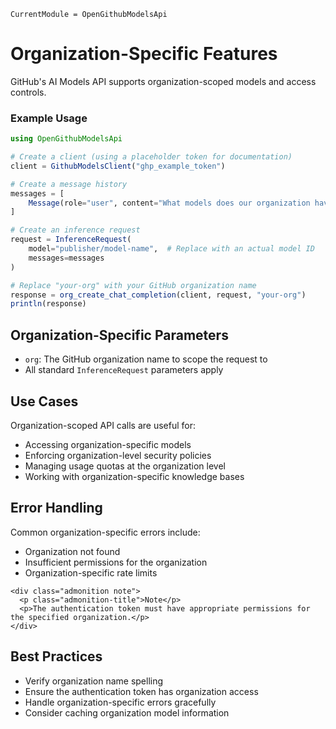 ```@meta
CurrentModule = OpenGithubModelsApi
```
# Organization-Specific Features

GitHub's AI Models API supports organization-scoped models and access controls.


### Example Usage

```julia
using OpenGithubModelsApi

# Create a client (using a placeholder token for documentation)
client = GithubModelsClient("ghp_example_token")

# Create a message history
messages = [
    Message(role="user", content="What models does our organization have access to?")
]

# Create an inference request
request = InferenceRequest(
    model="publisher/model-name",  # Replace with an actual model ID
    messages=messages
)

# Replace "your-org" with your GitHub organization name
response = org_create_chat_completion(client, request, "your-org")
println(response)
```

## Organization-Specific Parameters

- `org`: The GitHub organization name to scope the request to
- All standard `InferenceRequest` parameters apply

## Use Cases

Organization-scoped API calls are useful for:

- Accessing organization-specific models
- Enforcing organization-level security policies
- Managing usage quotas at the organization level
- Working with organization-specific knowledge bases

## Error Handling

Common organization-specific errors include:
- Organization not found
- Insufficient permissions for the organization
- Organization-specific rate limits

```@raw html
<div class="admonition note">
  <p class="admonition-title">Note</p>
  <p>The authentication token must have appropriate permissions for the specified organization.</p>
</div>
```

## Best Practices

- Verify organization name spelling
- Ensure the authentication token has organization access
- Handle organization-specific errors gracefully
- Consider caching organization model information